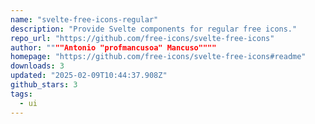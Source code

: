 ```yaml
---
name: "svelte-free-icons-regular"
description: "Provide Svelte components for regular free icons."
repo_url: "https://github.com/free-icons/svelte-free-icons"
author: """"Antonio "profmancusoa" Mancuso""""
homepage: "https://github.com/free-icons/svelte-free-icons#readme"
downloads: 3
updated: "2025-02-09T10:44:37.908Z"
github_stars: 3
tags: 
  - ui
---
```

